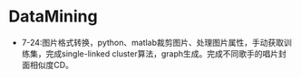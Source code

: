# DataMining
* 7-24:图片格式转换，python、matlab裁剪图片、处理图片属性，手动获取训练集，完成single-linked cluster算法，graph生成。完成不同歌手的唱片封面相似度CD。
